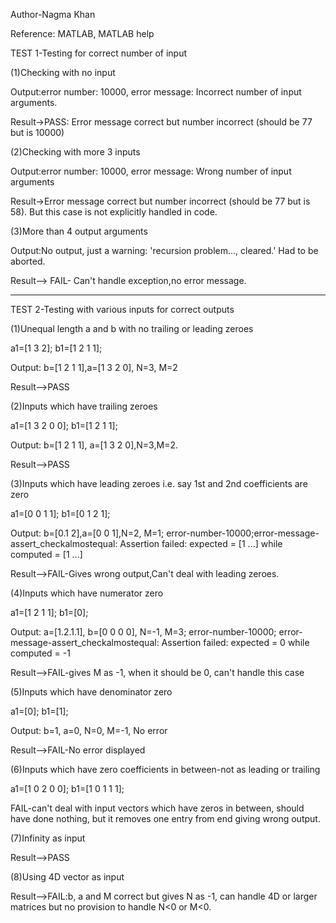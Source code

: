 Author-Nagma Khan

Reference: MATLAB, MATLAB help

TEST 1-Testing for correct number of input

(1)Checking with no input

Output:error number: 10000, error message: Incorrect number of input arguments.

Result->PASS: Error message correct but number incorrect (should be 77 but is 10000)

(2)Checking with more 3 inputs

Output:error number: 10000, error message: Wrong number of input arguments

Result->Error message correct but number incorrect (should be 77 but is 58). But this case is not explicitly handled in code.

(3)More than 4 output arguments

Output:No output, just a warning: 'recursion problem..., cleared.' Had to be aborted.

Result--> FAIL- Can't handle exception,no error message.

******************************************************************************************************************************
TEST 2-Testing with various inputs for correct outputs

(1)Unequal length a and b with no trailing or leading zeroes

a1=[1 3 2];
b1=[1 2 1 1];

Output: b=[1 2 1 1],a=[1 3 2 0], N=3, M=2

Result-->PASS

(2)Inputs which have trailing zeroes

a1=[1 3 2 0 0];
b1=[1 2 1 1];

Output: b=[1 2 1 1], a=[1 3 2 0],N=3,M=2.

Result-->PASS

(3)Inputs which have leading zeroes i.e. say 1st and 2nd coefficients are zero

a1=[0 0 1 1];
b1=[0 1 2 1];

Output: b=[0.1 2],a=[0 0 1],N=2, M=1; error-number-10000;error-message- assert_checkalmostequal: Assertion failed: expected = [1 ...] while computed = [1 ...]

Result-->FAIL-Gives wrong output,Can't deal with leading zeroes.

(4)Inputs which have numerator zero

a1=[1 2 1 1];
b1=[0];

Output: a=[1.2.1.1], b=[0 0 0 0], N=-1, M=3; error-number-10000; error-message-assert_checkalmostequal: Assertion failed: expected = 0 while computed = -1  

Result-->FAIL-gives M as -1, when it should be 0, can't handle this case

(5)Inputs which have denominator zero

a1=[0];
b1=[1];

Output: b=1, a=0, N=0, M=-1, No error

Result-->FAIL-No error displayed

(6)Inputs which have zero coefficients in between-not as leading or trailing

a1=[1 0 2 0 0];
b1=[1 0 1 1 1];

FAIL-can't deal with input vectors which have zeros in between, should have done nothing, 
but it removes one entry from end giving wrong output.

(7)Infinity as input


Result-->PASS

(8)Using 4D vector as input

Result-->FAIL:b, a and M correct but gives N as -1, can handle 4D or 
larger matrices but no provision to handle N<0 or M<0.

